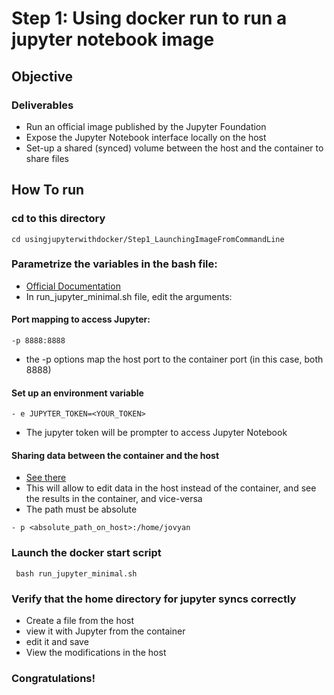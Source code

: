 # Step 1: Using docker run to run a jupyter notebook image
## Objective
### Deliverables
- Run an official image published by the Jupyter Foundation
- Expose the Jupyter Notebook interface locally on the host
- Set-up a shared (synced) volume between the host and the container to share files

## How To run
### cd to this directory

````
cd usingjupyterwithdocker/Step1_LaunchingImageFromCommandLine
````

### Parametrize the variables in the bash file:
- [Official Documentation](https://docs.docker.com/engine/reference/commandline/run/)
- In run_jupyter_minimal.sh file, edit the arguments:

#### Port mapping to access Jupyter:
````
-p 8888:8888
````

- the -p options map the host port to the container port (in this case, both 8888)

#### Set up an environment variable
````
- e JUPYTER_TOKEN=<YOUR_TOKEN>
````

- The jupyter token will be prompter to access Jupyter Notebook

#### Sharing data between the container and the host
- [See there](https://thenewstack.io/docker-basics-how-to-share-data-between-a-docker-container-and-host/)
- This will allow to edit data in the host instead of the container, and see the results in the container, and vice-versa
- The path must be absolute

````
- p <absolute_path_on_host>:/home/jovyan
````

### Launch the docker start script
````
 bash run_jupyter_minimal.sh
````

### Verify that the home directory for jupyter syncs correctly
- Create a file from the host
- view it with Jupyter from the container
- edit it and save
- View the modifications in the host

### Congratulations!

